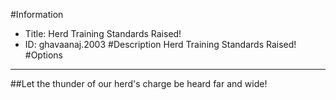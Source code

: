 #Information
 - Title: Herd Training Standards Raised!
 - ID: ghavaanaj.2003
#Description
Herd Training Standards Raised!
#Options

___
##Let the thunder of our herd's charge be heard far and wide!
